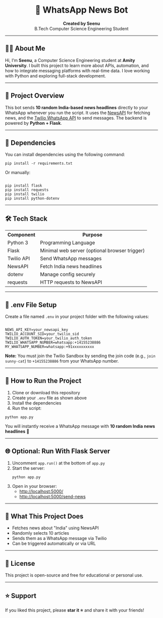<h1 align="center">📰 WhatsApp News Bot</h1>

<p align="center"><strong>Created by Seenu</strong><br>
B.Tech Computer Science Engineering Student<br>
</p>

<hr>

<h2>🙋‍♂️ About Me</h2>

<p>Hi, I’m <strong>Seenu</strong>, a Computer Science Engineering student at <strong>Amity University</strong>. I built this project to learn more about APIs, automation, and how to integrate messaging platforms with real-time data. I love working with Python and exploring full-stack development.</p>

<hr>

<h2>📌 Project Overview</h2>

<p>This bot sends <strong>10 random India-based news headlines</strong> directly to your WhatsApp whenever you run the script. It uses the <a href="https://newsapi.org">NewsAPI</a> for fetching news, and the <a href="https://www.twilio.com/whatsapp">Twilio WhatsApp API</a> to send messages. The backend is powered by <strong>Python + Flask</strong>.</p>

<hr>

<h2>🔧 Dependencies</h2>

<p>You can install dependencies using the following command:</p>

<pre><code>pip install -r requirements.txt</code></pre>

<p>Or manually:</p>

<pre><code>
pip install flask
pip install requests
pip install twilio
pip install python-dotenv
</code></pre>

<hr>

<h2>🛠 Tech Stack</h2>

<table>
  <tr><th>Component</th><th>Purpose</th></tr>
  <tr><td>Python 3</td><td>Programming Language</td></tr>
  <tr><td>Flask</td><td>Minimal web server (optional browser trigger)</td></tr>
  <tr><td>Twilio API</td><td>Send WhatsApp messages</td></tr>
  <tr><td>NewsAPI</td><td>Fetch India news headlines</td></tr>
  <tr><td>dotenv</td><td>Manage config securely</td></tr>
  <tr><td>requests</td><td>HTTP requests to NewsAPI</td></tr>
</table>

<hr>

<h2>🔐 .env File Setup</h2>

<p>Create a file named <code>.env</code> in your project folder with the following values:</p>

<pre><code>
NEWS_API_KEY=your_newsapi_key
TWILIO_ACCOUNT_SID=your_twilio_sid
TWILIO_AUTH_TOKEN=your_twilio_auth_token
TWILIO_WHATSAPP_NUMBER=whatsapp:+14155238886
MY_WHATSAPP_NUMBER=whatsapp:+91xxxxxxxxxx
</code></pre>

<p>
<strong>Note:</strong> You must join the Twilio Sandbox by sending the join code (e.g., <code>join sunny-cat</code>) to <code>+14155238886</code> from your WhatsApp number.
</p>

<hr>

<h2>🚀 How to Run the Project</h2>

<ol>
  <li>Clone or download this repository</li>
  <li>Create your <code>.env</code> file as shown above</li>
  <li>Install the dependencies</li>
  <li>Run the script:</li>
</ol>

<pre><code>python app.py</code></pre>

<p>You will instantly receive a WhatsApp message with <strong>10 random India news headlines</strong> 📱</p>

<hr>

<h2>🌐 Optional: Run With Flask Server</h2>

<ol>
  <li>Uncomment <code>app.run()</code> at the bottom of <code>app.py</code></li>
  <li>Start the server:
    <pre><code>python app.py</code></pre>
  </li>
  <li>Open in your browser:
    <ul>
      <li><a href="http://localhost:5000/">http://localhost:5000/</a></li>
      <li><a href="http://localhost:5000/send-news">http://localhost:5000/send-news</a></li>
    </ul>
  </li>
</ol>

<hr>

<h2>💬 What This Project Does</h2>

<ul>
  <li>Fetches news about "India" using NewsAPI</li>
  <li>Randomly selects 10 articles</li>
  <li>Sends them as a WhatsApp message via Twilio</li>
  <li>Can be triggered automatically or via URL</li>
</ul>

<hr>

<h2>📄 License</h2>

<p>This project is open-source and free for educational or personal use.</p>

<hr>

<h2>⭐ Support</h2>

<p>If you liked this project, please <strong>star it ⭐</strong> and share it with your friends!</p>
